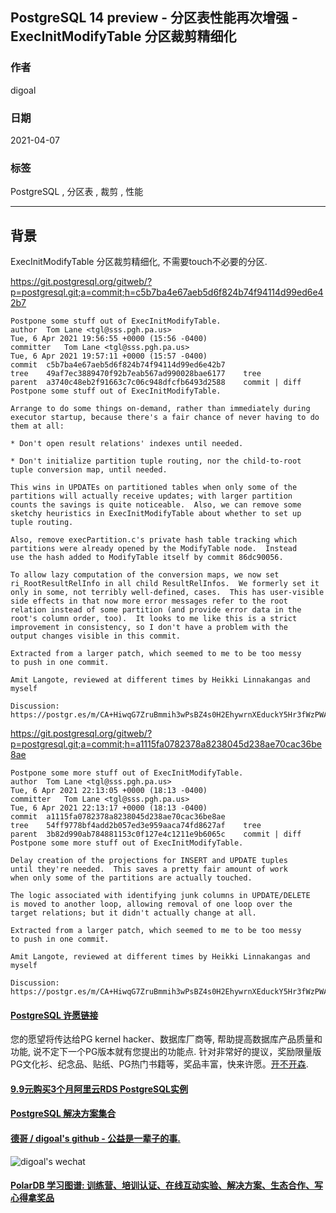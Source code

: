 ## PostgreSQL 14 preview - 分区表性能再次增强 - ExecInitModifyTable 分区裁剪精细化  
    
### 作者    
digoal    
    
### 日期    
2021-04-07     
    
### 标签    
PostgreSQL , 分区表 , 裁剪 , 性能       
    
----    
    
## 背景    
ExecInitModifyTable 分区裁剪精细化, 不需要touch不必要的分区.    
  
https://git.postgresql.org/gitweb/?p=postgresql.git;a=commit;h=c5b7ba4e67aeb5d6f824b74f94114d99ed6e42b7  
  
```  
Postpone some stuff out of ExecInitModifyTable.  
author	Tom Lane <tgl@sss.pgh.pa.us>	  
Tue, 6 Apr 2021 19:56:55 +0000 (15:56 -0400)  
committer	Tom Lane <tgl@sss.pgh.pa.us>	  
Tue, 6 Apr 2021 19:57:11 +0000 (15:57 -0400)  
commit	c5b7ba4e67aeb5d6f824b74f94114d99ed6e42b7  
tree	49af7ec3889470f92b7eab567ad990028bae6177	tree  
parent	a3740c48eb2f91663c7c06c948dfcfb6493d2588	commit | diff  
Postpone some stuff out of ExecInitModifyTable.  
  
Arrange to do some things on-demand, rather than immediately during  
executor startup, because there's a fair chance of never having to do  
them at all:  
  
* Don't open result relations' indexes until needed.  
  
* Don't initialize partition tuple routing, nor the child-to-root  
tuple conversion map, until needed.  
  
This wins in UPDATEs on partitioned tables when only some of the  
partitions will actually receive updates; with larger partition  
counts the savings is quite noticeable.  Also, we can remove some  
sketchy heuristics in ExecInitModifyTable about whether to set up  
tuple routing.  
  
Also, remove execPartition.c's private hash table tracking which  
partitions were already opened by the ModifyTable node.  Instead  
use the hash added to ModifyTable itself by commit 86dc90056.  
  
To allow lazy computation of the conversion maps, we now set  
ri_RootResultRelInfo in all child ResultRelInfos.  We formerly set it  
only in some, not terribly well-defined, cases.  This has user-visible  
side effects in that now more error messages refer to the root  
relation instead of some partition (and provide error data in the  
root's column order, too).  It looks to me like this is a strict  
improvement in consistency, so I don't have a problem with the  
output changes visible in this commit.  
  
Extracted from a larger patch, which seemed to me to be too messy  
to push in one commit.  
  
Amit Langote, reviewed at different times by Heikki Linnakangas and  
myself  
  
Discussion: https://postgr.es/m/CA+HiwqG7ZruBmmih3wPsBZ4s0H2EhywrnXEduckY5Hr3fWzPWA@mail.gmail.com  
```  
  
https://git.postgresql.org/gitweb/?p=postgresql.git;a=commit;h=a1115fa0782378a8238045d238ae70cac36be8ae  
  
```  
Postpone some more stuff out of ExecInitModifyTable.  
author	Tom Lane <tgl@sss.pgh.pa.us>	  
Tue, 6 Apr 2021 22:13:05 +0000 (18:13 -0400)  
committer	Tom Lane <tgl@sss.pgh.pa.us>	  
Tue, 6 Apr 2021 22:13:17 +0000 (18:13 -0400)  
commit	a1115fa0782378a8238045d238ae70cac36be8ae  
tree	54ff9778bf4add2b057ed3e959aaca74fd8627af	tree  
parent	3b82d990ab784881153c0f127e4c1211e9b6065c	commit | diff  
Postpone some more stuff out of ExecInitModifyTable.  
  
Delay creation of the projections for INSERT and UPDATE tuples  
until they're needed.  This saves a pretty fair amount of work  
when only some of the partitions are actually touched.  
  
The logic associated with identifying junk columns in UPDATE/DELETE  
is moved to another loop, allowing removal of one loop over the  
target relations; but it didn't actually change at all.  
  
Extracted from a larger patch, which seemed to me to be too messy  
to push in one commit.  
  
Amit Langote, reviewed at different times by Heikki Linnakangas and  
myself  
  
Discussion: https://postgr.es/m/CA+HiwqG7ZruBmmih3wPsBZ4s0H2EhywrnXEduckY5Hr3fWzPWA@mail.gmail.com  
```  
  
  
  
#### [PostgreSQL 许愿链接](https://github.com/digoal/blog/issues/76 "269ac3d1c492e938c0191101c7238216")
您的愿望将传达给PG kernel hacker、数据库厂商等, 帮助提高数据库产品质量和功能, 说不定下一个PG版本就有您提出的功能点. 针对非常好的提议，奖励限量版PG文化衫、纪念品、贴纸、PG热门书籍等，奖品丰富，快来许愿。[开不开森](https://github.com/digoal/blog/issues/76 "269ac3d1c492e938c0191101c7238216").  
  
  
#### [9.9元购买3个月阿里云RDS PostgreSQL实例](https://www.aliyun.com/database/postgresqlactivity "57258f76c37864c6e6d23383d05714ea")
  
  
#### [PostgreSQL 解决方案集合](https://yq.aliyun.com/topic/118 "40cff096e9ed7122c512b35d8561d9c8")
  
  
#### [德哥 / digoal's github - 公益是一辈子的事.](https://github.com/digoal/blog/blob/master/README.md "22709685feb7cab07d30f30387f0a9ae")
  
  
![digoal's wechat](../pic/digoal_weixin.jpg "f7ad92eeba24523fd47a6e1a0e691b59")
  
  
#### [PolarDB 学习图谱: 训练营、培训认证、在线互动实验、解决方案、生态合作、写心得拿奖品](https://www.aliyun.com/database/openpolardb/activity "8642f60e04ed0c814bf9cb9677976bd4")
  
